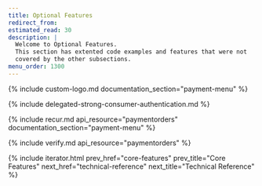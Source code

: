 ```yaml
---
title: Optional Features
redirect_from:
estimated_read: 30
description: |
  Welcome to Optional Features.
  This section has extented code examples and features that were not
  covered by the other subsections.
menu_order: 1300
---
```


{% include custom-logo.md documentation_section="payment-menu" %}

{% include delegated-strong-consumer-authentication.md %}

{% include recur.md api_resource="paymentorders" documentation_section="payment-menu" %}

{% include verify.md api_resource="paymentorders" %}

{% include iterator.html prev_href="core-features" prev_title="Core Features"
next_href="technical-reference" next_title="Technical Reference" %}
